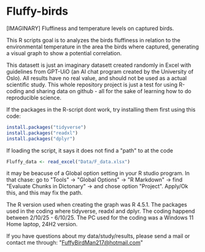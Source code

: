 # Fluffy-birds
[IMAGINARY] Fluffiness and temperature levels on captured birds. 

This R scripts goal is to analyzes the birds fluffiness in 
relation to the environmental temperature in the area the birds 
where captured, generating a visual graph to show a potential 
correlation. 

This datasett is just an imaginary datasett created randomly in Excel
with guidelines from GPT-UiO (an AI chat program created by the 
University of Oslo). All results have no real value, and should 
not be used as a actual scientific study. This whole repository 
project is just a test for using R-coding and sharing data on 
github - all for the sake of learning how to do reproducible science.


If the packages in the R-script dont work, 
try installing them first using this code: 

```r
install.packages("tidyverse")
install.packages("readxl")
install.packages("dplyr")
``` 

If loading the script, 
it says it does not find a "path" to 
at the code 

```r
Fluffy_data <- read_excel("Data/F_data.xlsx") 
``` 

it may be beacuse of a Global option setting in your R studio program.
In that chase: go to "Tools" -> "Global Options" -> "R Markdown" 
-> find "Evaluate Chunks in Dictonary" -> and chose option "Project".
Apply/Ok this, and this may fix the path. 


The R version used when creating the graph was R 4.5.1. The packages
used in the coding where tidyverse, readxl and dplyr. 
The coding happend between 2/10/25 - 6/10/25. 
The PC used for the coding was a Windows 11 Home laptop, 24H2 version.

If you have questions about my data/study/results, please send 
a mail or contact me through: "FuffyBirdMan217@hotmail.com"
